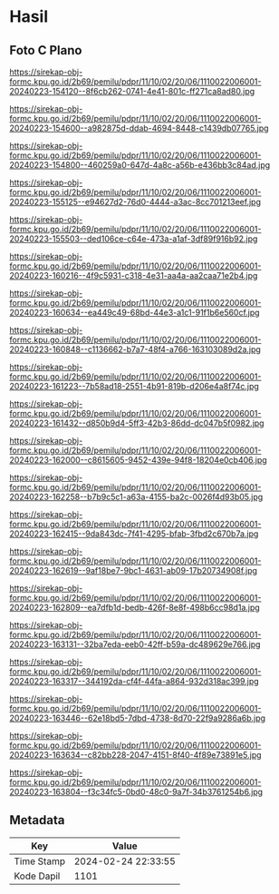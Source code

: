 # Hasil

## Foto C Plano

https://sirekap-obj-formc.kpu.go.id/2b69/pemilu/pdpr/11/10/02/20/06/1110022006001-20240223-154120--8f6cb262-0741-4e41-801c-ff271ca8ad80.jpg

https://sirekap-obj-formc.kpu.go.id/2b69/pemilu/pdpr/11/10/02/20/06/1110022006001-20240223-154600--a982875d-ddab-4694-8448-c1439db07765.jpg

https://sirekap-obj-formc.kpu.go.id/2b69/pemilu/pdpr/11/10/02/20/06/1110022006001-20240223-154800--460259a0-647d-4a8c-a56b-e436bb3c84ad.jpg

https://sirekap-obj-formc.kpu.go.id/2b69/pemilu/pdpr/11/10/02/20/06/1110022006001-20240223-155125--e94627d2-76d0-4444-a3ac-8cc701213eef.jpg

https://sirekap-obj-formc.kpu.go.id/2b69/pemilu/pdpr/11/10/02/20/06/1110022006001-20240223-155503--ded106ce-c64e-473a-a1af-3df89f916b92.jpg

https://sirekap-obj-formc.kpu.go.id/2b69/pemilu/pdpr/11/10/02/20/06/1110022006001-20240223-160216--4f9c5931-c318-4e31-aa4a-aa2caa71e2b4.jpg

https://sirekap-obj-formc.kpu.go.id/2b69/pemilu/pdpr/11/10/02/20/06/1110022006001-20240223-160634--ea449c49-68bd-44e3-a1c1-91f1b6e560cf.jpg

https://sirekap-obj-formc.kpu.go.id/2b69/pemilu/pdpr/11/10/02/20/06/1110022006001-20240223-160848--c1136662-b7a7-48f4-a766-163103089d2a.jpg

https://sirekap-obj-formc.kpu.go.id/2b69/pemilu/pdpr/11/10/02/20/06/1110022006001-20240223-161223--7b58ad18-2551-4b91-819b-d206e4a8f74c.jpg

https://sirekap-obj-formc.kpu.go.id/2b69/pemilu/pdpr/11/10/02/20/06/1110022006001-20240223-161432--d850b9d4-5ff3-42b3-86dd-dc047b5f0982.jpg

https://sirekap-obj-formc.kpu.go.id/2b69/pemilu/pdpr/11/10/02/20/06/1110022006001-20240223-162000--c8615605-9452-439e-94f8-18204e0cb406.jpg

https://sirekap-obj-formc.kpu.go.id/2b69/pemilu/pdpr/11/10/02/20/06/1110022006001-20240223-162258--b7b9c5c1-a63a-4155-ba2c-0026f4d93b05.jpg

https://sirekap-obj-formc.kpu.go.id/2b69/pemilu/pdpr/11/10/02/20/06/1110022006001-20240223-162415--9da843dc-7f41-4295-bfab-3fbd2c670b7a.jpg

https://sirekap-obj-formc.kpu.go.id/2b69/pemilu/pdpr/11/10/02/20/06/1110022006001-20240223-162619--9af18be7-9bc1-4631-ab09-17b20734908f.jpg

https://sirekap-obj-formc.kpu.go.id/2b69/pemilu/pdpr/11/10/02/20/06/1110022006001-20240223-162809--ea7dfb1d-bedb-426f-8e8f-498b6cc98d1a.jpg

https://sirekap-obj-formc.kpu.go.id/2b69/pemilu/pdpr/11/10/02/20/06/1110022006001-20240223-163131--32ba7eda-eeb0-42ff-b59a-dc489629e766.jpg

https://sirekap-obj-formc.kpu.go.id/2b69/pemilu/pdpr/11/10/02/20/06/1110022006001-20240223-163317--344192da-cf4f-44fa-a864-932d318ac399.jpg

https://sirekap-obj-formc.kpu.go.id/2b69/pemilu/pdpr/11/10/02/20/06/1110022006001-20240223-163446--62e18bd5-7dbd-4738-8d70-22f9a9286a6b.jpg

https://sirekap-obj-formc.kpu.go.id/2b69/pemilu/pdpr/11/10/02/20/06/1110022006001-20240223-163634--c82bb228-2047-4151-8f40-4f89e73891e5.jpg

https://sirekap-obj-formc.kpu.go.id/2b69/pemilu/pdpr/11/10/02/20/06/1110022006001-20240223-163804--f3c34fc5-0bd0-48c0-9a7f-34b3761254b6.jpg


## Metadata

| Key        | Value               |
| ---------- | ------------------- |
| Time Stamp | 2024-02-24 22:33:55 |
| Kode Dapil | 1101                |



